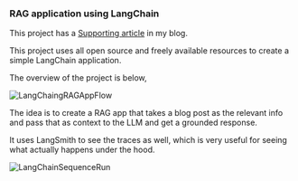 ### RAG application using LangChain

This project has a [Supporting article]() in my blog.

This project uses all open source and freely available resources to create a simple LangChain application.

The overview of the project is below,

![LangChaingRAGAppFlow](https://github.com/user-attachments/assets/29ee4c34-3ea8-45da-a5d7-be8eabf3435a)

The idea is to create a RAG app that takes a blog post as the relevant info and pass that as context to the LLM and get a grounded response.

It uses LangSmith to see the traces as well, which is very useful for seeing what actually happens under the hood.

![LangChainSequenceRun](https://github.com/user-attachments/assets/98056341-676f-42ca-a4cc-084c45af6ab5)
